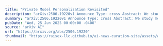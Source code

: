 ```yaml
---
title: "Private Model Personalization Revisited"
description: "arXiv:2506.19220v1 Announce Type: cross Abstract: We study model personalization under user-level differential privacy (DP) in the shared representation framework. In this problem, there are $n$ users whose data is statistically heterogeneous, and their optimal parameters share an unknown embedding $U^* inmathbb{R}^{dtimes k}$ that maps the user parameters in $mathbb{R}^d$ to low-dimensional representations in $mathbb{R}^k$, where $kll d$. Our goal is to privately recover the shared embedding and the local low-dimensional representations with small excess risk in the federated setting. We propose a private, efficient federated learning algorithm to learn the shared embedding based on the FedRep algorithm in [CHM+21]. Unlike [CHM+21], our algorithm satisfies differential privacy, and our results hold for the case of noisy labels. In contrast to prior work on private model personalization [JRS+21], our utility guarantees hold under a larger class of users' distributions (sub-Gaussian instead of Gaussian distributions). Additionally, in natural parameter regimes, we improve the privacy error term in [JRS+21] by a factor of $widetilde{O}(dk)$. Next, we consider the binary classification setting. We present an information-theoretic construction to privately learn the shared embedding and derive a margin-based accuracy guarantee that is independent of $d$. Our method utilizes the Johnson-Lindenstrauss transform to reduce the effective dimensions of the shared embedding and the users' data. This result shows that dimension-independent risk bounds are possible in this setting under a margin loss."
summary: "arXiv:2506.19220v1 Announce Type: cross Abstract: We study model personalization under user-level differential privacy (DP) in the shared representation framework. In this problem, there are $n$ users whose data is statistically heterogeneous, and their optimal parameters share an unknown embedding $U^* inmathbb{R}^{dtimes k}$ that maps the user parameters in $mathbb{R}^d$ to low-dimensional representations in $mathbb{R}^k$, where $kll d$. Our goal is to privately recover the shared embedding and the local low-dimensional representations with small excess risk in the federated setting. We propose a private, efficient federated learning algorithm to learn the shared embedding based on the FedRep algorithm in [CHM+21]. Unlike [CHM+21], our algorithm satisfies differential privacy, and our results hold for the case of noisy labels. In contrast to prior work on private model personalization [JRS+21], our utility guarantees hold under a larger class of users' distributions (sub-Gaussian instead of Gaussian distributions). Additionally, in natural parameter regimes, we improve the privacy error term in [JRS+21] by a factor of $widetilde{O}(dk)$. Next, we consider the binary classification setting. We present an information-theoretic construction to privately learn the shared embedding and derive a margin-based accuracy guarantee that is independent of $d$. Our method utilizes the Johnson-Lindenstrauss transform to reduce the effective dimensions of the shared embedding and the users' data. This result shows that dimension-independent risk bounds are possible in this setting under a margin loss."
pubDate: "Wed, 25 Jun 2025 00:00:00 -0400"
source: "arXiv AI"
url: "https://arxiv.org/abs/2506.19220"
thumbnail: "https://raisex-llc.github.io/ai-news-curation-site/assets/arxiv.png"
---
```


